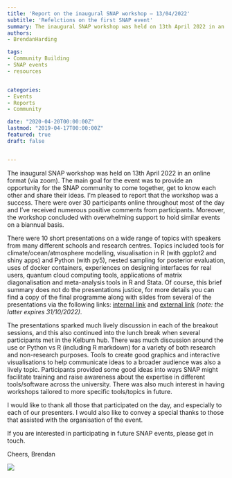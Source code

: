 ```yaml
---
title: 'Report on the inaugural SNAP workshop – 13/04/2022'
subtitle: 'Refelctions on the first SNAP event'
summary: The inaugural SNAP workshop was held on 13th April 2022 in an online format (via zoom)
authors:
- BrendanHarding

tags:
- Community Building
- SNAP events
- resources


categories:
- Events
- Reports
- Community 

date: "2020-04-20T00:00:00Z"
lastmod: "2019-04-17T00:00:00Z"
featured: true
draft: false


---
```


The inaugural SNAP workshop was held on 13th April 2022 in an online format (via zoom). The main goal for the event was to provide an opportunity for the SNAP community to come together, get to know each other and share their ideas. I’m pleased to report that the workshop was a success. There were over 30 participants online throughout most of the day and I’ve received numerous positive comments from participants. Moreover, the workshop concluded with overwhelming support to hold similar events on a biannual basis. 

There were 10 short presentations on a wide range of topics with speakers from many different schools and research centres. Topics included tools for climate/ocean/atmosphere modelling, visualisation in R (with ggplot2 and shiny apps) and Python (with py5), nested sampling for posterior evaluation, uses of docker containers, experiences on designing interfaces for real users, quantum cloud computing tools, applications of matrix diagonalisation and meta-analysis tools in R and Stata. Of course, this brief summary does not do the presentations justice, for more details you can find a copy of the final programme along with slides from several of the presentations via the following links: [internal link](https://https://vuw-my.sharepoint.com/:f:/g/personal/hardinbr_staff_vuw_ac_nz/Ev1B6iNmL3FNh9olt54W1J0BAlvjE1b8Hr4QKO-aEmJ-mA?e=aVd6xH) and [external link](https://vuw-my.sharepoint.com/:f:/g/personal/hardinbr_staff_vuw_ac_nz/Ev1B6iNmL3FNh9olt54W1J0BRyZe2enPWGq0y8qWzqE5bg?e=0yZsOI) *(note: the latter expires 31/10/2022)*.

The presentations sparked much lively discussion in each of the breakout sessions, and this also continued into the lunch break when several participants met in the Kelburn hub. There was much discussion around the use or Python vs R (including R markdown) for a variety of both research and non-research purposes. Tools to create good graphics and interactive visualisations to help communicate ideas to a broader audience was also a lively topic. Participants provided some good ideas into ways SNAP might facilitate training and raise awareness about the expertise in different tools/software across the university. There was also much interest in having workshops tailored to more specific tools/topics in future. 

I would like to thank all those that participated on the day, and especially to each of our presenters. I would also like to convey a special thanks to those that assisted with the organisation of the event.

If you are interested in participating in future SNAP events, please get in touch.

Cheers,
Brendan

![](/images/InauguralWorkshopParticipants.png)
